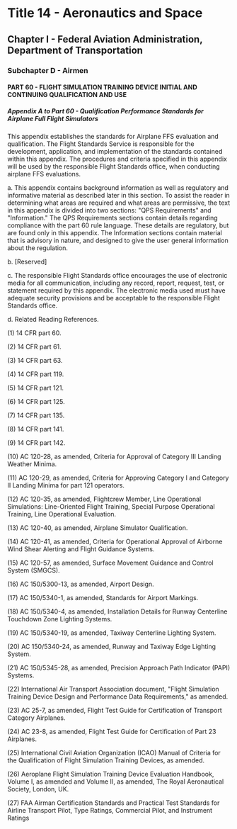 
# Title 14 - Aeronautics and Space
## Chapter I - Federal Aviation Administration, Department of Transportation
### Subchapter D - Airmen
#### PART 60 - FLIGHT SIMULATION TRAINING DEVICE INITIAL AND CONTINUING QUALIFICATION AND USE
##### Appendix A to Part 60 - Qualification Performance Standards for Airplane Full Flight Simulators

This appendix establishes the standards for Airplane FFS evaluation and qualification. The Flight Standards Service is responsible for the development, application, and implementation of the standards contained within this appendix. The procedures and criteria specified in this appendix will be used by the responsible Flight Standards office, when conducting airplane FFS evaluations.

a. This appendix contains background information as well as regulatory and informative material as described later in this section. To assist the reader in determining what areas are required and what areas are permissive, the text in this appendix is divided into two sections: "QPS Requirements" and "Information." The QPS Requirements sections contain details regarding compliance with the part 60 rule language. These details are regulatory, but are found only in this appendix. The Information sections contain material that is advisory in nature, and designed to give the user general information about the regulation.

b. [Reserved]

c. The responsible Flight Standards office encourages the use of electronic media for all communication, including any record, report, request, test, or statement required by this appendix. The electronic media used must have adequate security provisions and be acceptable to the responsible Flight Standards office.

d. Related Reading References.

(1) 14 CFR part 60.

(2) 14 CFR part 61.

(3) 14 CFR part 63.

(4) 14 CFR part 119.

(5) 14 CFR part 121.

(6) 14 CFR part 125.

(7) 14 CFR part 135.

(8) 14 CFR part 141.

(9) 14 CFR part 142.

(10) AC 120-28, as amended, Criteria for Approval of Category III Landing Weather Minima.

(11) AC 120-29, as amended, Criteria for Approving Category I and Category II Landing Minima for part 121 operators.

(12) AC 120-35, as amended, Flightcrew Member, Line Operational Simulations: Line-Oriented Flight Training, Special Purpose Operational Training, Line Operational Evaluation.

(13) AC 120-40, as amended, Airplane Simulator Qualification.

(14) AC 120-41, as amended, Criteria for Operational Approval of Airborne Wind Shear Alerting and Flight Guidance Systems.

(15) AC 120-57, as amended, Surface Movement Guidance and Control System (SMGCS).

(16) AC 150/5300-13, as amended, Airport Design.

(17) AC 150/5340-1, as amended, Standards for Airport Markings.

(18) AC 150/5340-4, as amended, Installation Details for Runway Centerline Touchdown Zone Lighting Systems.

(19) AC 150/5340-19, as amended, Taxiway Centerline Lighting System.

(20) AC 150/5340-24, as amended, Runway and Taxiway Edge Lighting System.

(21) AC 150/5345-28, as amended, Precision Approach Path Indicator (PAPI) Systems.

(22) International Air Transport Association document, "Flight Simulation Training Device Design and Performance Data Requirements," as amended.

(23) AC 25-7, as amended, Flight Test Guide for Certification of Transport Category Airplanes.

(24) AC 23-8, as amended, Flight Test Guide for Certification of Part 23 Airplanes.

(25) International Civil Aviation Organization (ICAO) Manual of Criteria for the Qualification of Flight Simulation Training Devices, as amended.

(26) Aeroplane Flight Simulation Training Device Evaluation Handbook, Volume I, as amended and Volume II, as amended, The Royal Aeronautical Society, London, UK.

(27) FAA Airman Certification Standards and Practical Test Standards for Airline Transport Pilot, Type Ratings, Commercial Pilot, and Instrument Ratings
